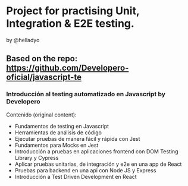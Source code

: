 # Project for practising Unit, Integration & E2E testing.
by @helladyo

## Based on the repo: https://github.com/Developero-oficial/javascript-te 

### Introducción al testing automatizado en Javascript by Developero

Contenido (original content):

- Fundamentos de testing en Javascript
- Herramientas de análisis de código
- Ejecutar pruebas de manera fácil y rápida con Jest
- Fundamentos para Mocks en Jest
- Introducción a pruebas en aplicaciones frontend con DOM Testing Library y Cypress
- Aplicar pruebas unitarias, de integración y e2e en una app de React
- Pruebas para backend en una api con Node JS y Express
- Introducción a Test Driven Development en React
